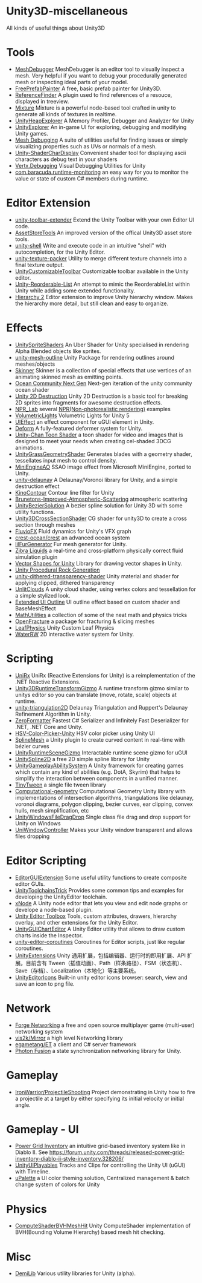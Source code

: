 # Unity3D-miscellaneous
All kinds of useful things about Unity3D

# Tools
* [MeshDebugger](https://github.com/willnode/MeshDebugger) MeshDebugger is an editor tool to visually inspect a mesh. Very helpful if you want to debug your procedurally generated mesh or inspecting ideal parts of your model.
* [FreePrefabPainter](https://github.com/AlexanderAmeye/FreePrefabPainter) A free, basic prefab painter for Unity3D.
* [ReferenceFinder](https://github.com/blueberryzzz/ReferenceFinder) A plugin used to find references of a resouce, displayed in treeview.
* [Mixture](https://github.com/alelievr/Mixture) Mixture is a powerful node-based tool crafted in unity to generate all kinds of textures in realtime.
* [UnityHeapExplorer](https://github.com/pschraut/UnityHeapExplorer) A Memory Profiler, Debugger and Analyzer for Unity
* [UnityExplorer](https://github.com/sinai-dev/UnityExplorer) An in-game UI for exploring, debugging and modifying Unity games.
* [Mesh Debugging](https://github.com/nementic-games/mesh-debugging) A suite of utilities useful for finding issues or simply visualizing properties such as UVs or normals of a mesh.
* [Unity-ShaderCharDisplay](https://github.com/frankhjwx/Unity-ShaderCharDisplay) Convenient shader tool for displaying ascii characters as debug text in your shaders
* [Vertx.Debugging](https://github.com/vertxxyz/Vertx.Debugging) Visual Debugging Utilities for Unity
* [com.baracuda.runtime-monitoring](https://github.com/JohnBaracuda/com.baracuda.runtime-monitoring) an easy way for you to monitor the value or state of custom C# members during runtime.

# Editor Extension
* [unity-toolbar-extender](https://github.com/marijnz/unity-toolbar-extender) Extend the Unity Toolbar with your own Editor UI code.
* [AssetStoreTools](https://github.com/zwcloud/AssetStoreTools) An improved version of the offical Unity3D asset store tools.
* [unity-shell](https://github.com/marijnz/unity-shell) Write and execute code in an intuitive "shell" with autocompletion, for the Unity Editor.
* [unity-texture-packer](https://github.com/andydbc/unity-texture-packer) Utility to merge different texture channels into a final texture output.
* [UnityCustomizableToolbar](https://github.com/baba-s/unity-customizable-toolbar) Customizable toolbar available in the Unity editor.
* [Unity-Reorderable-List](https://github.com/cfoulston/Unity-Reorderable-List) An attempt to mimic the ReorderableList within Unity while adding some extended functionality.
* [Hierarchy 2](https://github.com/truongnguyentungduy/hierarchy-2) Editor extension to improve Unity hierarchy window. Makes the hierarchy more detail, but still clean and easy to organize.

# Effects
* [UnitySpriteShaders](https://github.com/traggett/UnitySpriteShaders) An Uber Shader for Unity specialised in rendering Alpha Blended objects like sprites.
* [unity-mesh-outline](https://github.com/westmark/unity-mesh-outline) Unity Package for rendering outlines around meshes/objects
* [Skinner](https://github.com/keijiro/Skinner) Skinner is a collection of special effects that use vertices of an animating skinned mesh as emitting points.
* [Ocean Community Next Gen](https://github.com/eliasts/Ocean_Community_Next_Gen) Next-gen iteration of the unity community ocean shader
* [Unity 2D Destruction](https://github.com/mjholtzem/Unity-2D-Destruction) Unity 2D Destruction is a basic tool for breaking 2D sprites into fragments for awesome destruction effects.
* [NPR_Lab](https://github.com/candycat1992/NPR_Lab) several [NPR(Non-photorealistic rendering)](https://en.wikipedia.org/wiki/Non-photorealistic_rendering) examples
* [VolumetricLights](https://github.com/SlightlyMad/VolumetricLights) Volumetric Lights for Unity 5
* [UIEffect](https://github.com/mob-sakai/UIEffect) an effect component for uGUI element in Unity.
* [Deform](https://github.com/keenanwoodall/Deform) A fully-featured deformer system for Unity.
* [Unity-Chan Toon Shader](https://github.com/unity3d-jp/UnityChanToonShaderVer2_Project) a toon shader for video and images that is designed to meet your needs when creating cel-shaded 3DCG animations.
* [UnityGrassGeometryShader](https://github.com/IronWarrior/UnityGrassGeometryShader) Generates blades with a geometry shader, tessellates input mesh to control density.
* [MiniEngineAO](https://github.com/keijiro/MiniEngineAO) SSAO image effect from Microsoft MiniEngine, ported to Unity.
* [unity-delaunay](https://github.com/OskarSigvardsson/unity-delaunay) A Delaunay/Voronoi library for Unity, and a simple destruction effect
* [KinoContour](https://github.com/keijiro/KinoContour) Contour line filter for Unity
* [Brunetons-Improved-Atmospheric-Scattering](https://github.com/greje656/Brunetons-Improved-Atmospheric-Scattering) atmospheric scattering
* [UnityBezierSolution](https://github.com/yasirkula/UnityBezierSolution) A bezier spline solution for Unity 3D with some utility functions.
* [Unity3DCrossSectionShader](https://github.com/Dandarawy/Unity3DCrossSectionShader) CG shader for unity3D to create a cross section through meshes
* [FluvioFX](https://github.com/fluviofx/fluviofx) Fluid dynamics for Unity's VFX graph
* [crest-ocean/crest](https://github.com/crest-ocean/crest) an advanced ocean system
* [lilFurGenerator](https://github.com/lilxyzw/lilFurGenerator) Fur mesh generator for Unity.
* [Zibra Liquids](https://github.com/ZibraAI/com.zibra.liquids-free) a real-time and cross-platform physically correct fluid simulation plugin
* [Vector Shapes for Unity](https://github.com/anyuser/vectorshapes-unity) Library for drawing vector shapes in Unity.
* [Unity Procedural Rock Generation](https://github.com/przemyslawzaworski/Unity-Procedural-Rock-Generation)
* [unity-dithered-transparency-shader](https://github.com/gkjohnson/unity-dithered-transparency-shader) Unity material and shader for applying clipped, dithered transparency
* [UnlitClouds](https://github.com/AlexStrook/UnlitClouds) A unity cloud shader, using vertex colors and tessellation for a simple stylized look.
* [Extended UI Outline](https://www.cnblogs.com/GuyaWeiren/p/9665106.html) UI outline effect based on custom shader and BaseMeshEffect
* [MathUtilities](https://github.com/zalo/MathUtilities) a collection of some of the neat math and physics tricks
* [OpenFracture](https://github.com/dgreenheck/OpenFracture) a package for fracturing & slicing meshes
* [LeafPhysics](https://github.com/hasantarhan/LeafPhysics) Unity Custom Leaf Physics
* [WaterRW](https://github.com/ruccho/WaterRW) 2D interactive water system for Unity.

# Scripting
* [UniRx](https://github.com/neuecc/UniRx) UniRx (Reactive Extensions for Unity) is a reimplementation of the .NET Reactive Extensions.
* [Unity3DRuntimeTransformGizmo](https://github.com/HiddenMonk/Unity3DRuntimeTransformGizmo) A runtime transform gizmo similar to unitys editor so you can translate (move, rotate, scale) objects at runtime.
* [unity-triangulation2D](https://github.com/mattatz/unity-triangulation2D) Delaunay Triangulation and Ruppert's Delaunay Refinement Algorithm in Unity.
* [ZeroFormatter](https://github.com/neuecc/ZeroFormatter) Fastest C# Serializer and Infinitely Fast Deserializer for .NET, .NET Core and Unity.
* [HSV-Color-Picker-Unity](https://github.com/judah4/HSV-Color-Picker-Unity) HSV color picker using Unity UI
* [SplineMesh](https://github.com/benoit-dumas/SplineMesh) a Unity plugin to create curved content in real-time with bézier curves
* [UnityRuntimeSceneGizmo](https://github.com/yasirkula/UnityRuntimeSceneGizmo) Interactable runtime scene gizmo for uGUI 
* [UnitySpline2D](https://github.com/sinbad/UnitySpline2D) a free 2D simple spline library for Unity
* [UnityGameplayAbilitySystem](https://github.com/sjai013/UnityGameplayAbilitySystem) A Unity framework for creating games which contain any kind of abilities (e.g. DotA, Skyrim) that helps to simplify the interaction between components in a unified manner.
* [TinyTween](https://gist.github.com/zwcloud/89c227a99151dd992c34da04d3d1ee07) a single file tween library
* [Computational-geometry](https://github.com/Habrador/Computational-geometry) Computational Geometry Unity library with implementations of intersection algorithms, triangulations like delaunay, voronoi diagrams, polygon clipping, bezier curves, ear clipping, convex hulls, mesh simplification, etc
* [UnityWindowsFileDragDrop](https://github.com/OlafZwe/UnityWindowsFileDragDrop) Single class file drag and drop support for Unity on Windows
* [UniWindowController](https://github.com/kirurobo/uniwindowcontroller) Makes your Unity window transparent and allows files dropping

# Editor Scripting
* [EditorGUIExtension](http://wiki.unity3d.com/index.php/EditorGUIExtension) Some useful utility functions to create composite editor GUIs.
* [UnityToolchainsTrick](https://github.com/XINCGer/UnityToolchainsTrick) Provides some common tips and examples for developing the UnityEditor toolchain.
* [xNode](https://github.com/Siccity/xNode) A Unity node editor that lets you view and edit node graphs or develope a node-based plugin.
* [Unity Editor Toolbox](https://github.com/arimger/Unity-Editor-Toolbox) Tools, custom attributes, drawers, hierarchy overlay, and other extensions for the Unity Editor.
* [UnityGUIChartEditor](https://github.com/alessandroTironi/UnityGUIChartEditor) A Unity Editor utility that allows to draw custom charts inside the Inspector. 
* [unity-editor-coroutines](https://github.com/marijnz/unity-editor-coroutines) Coroutines for Editor scripts, just like regular coroutines.
* [UnityExtensions](https://github.com/Avatarchik/UnityExtensions) Unity 通用扩展，包括编辑器、运行时的即用扩展、API 扩展。目前含有 Tween（插值动画）、Path（样条路径）、FSM（状态机）、Save（存档）、Localization（本地化）等主要系统。
* [UnityEditorIcons](https://github.com/nukadelic/UnityEditorIcons) Built-in unity editor icons browser: search, view and save an icon to png file.

# Network
* [Forge Networking](https://github.com/BeardedManStudios/ForgeNetworkingRemastered) a free and open source multiplayer game (multi-user) networking system
* [vis2k/Mirror](https://github.com/vis2k/Mirror) a high level Networking library
* [egametang/ET](https://github.com/egametang/ET) a client and C# server framework
* [Photon Fusion](https://www.photonengine.com/Fusion) a state synchronization networking library for Unity.

# Gameplay
* [IronWarrior/ProjectileShooting](https://github.com/IronWarrior/ProjectileShooting) Project demonstrating in Unity how to fire a projectile at a target by either specifying its initial velocity or initial angle.

# Gameplay - UI
* [Power Grid Inventory](https://github.com/Slugronaut/PGI) an intuitive grid-based inventory system like in Diablo II. See https://forum.unity.com/threads/released-power-grid-inventory-diablo-ii-style-inventory.328206/
* [UnityUIPlayables](https://github.com/Haruma-K/UnityUIPlayables) Tracks and Clips for controlling the Unity UI (uGUI) with Timeline.
* [uPalette](https://github.com/Haruma-K/uPalette) a UI color theming solution, Centralized management & batch change system of colors for Unity

# Physics
* [ComputeShaderBVHMeshHit](https://github.com/fuqunaga/ComputeShaderBVHMeshHit) Unity ComputeShader implementation of BVH(Bounding Volume Hierarchy) based mesh hit checking.

# Misc
* [DemiLib](https://github.com/Demigiant/demilib) Various utility libraries for Unity (alpha).
